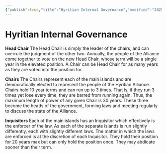 ```yaml
---
{"publish":true,"title":"Hyritian Internal Governance","modified":"2025-06-29T13:46:48.909-07:00","cssclasses":""}
---
```




# Hyritian Internal Governance

**Head Chair**
The Head Chair is simply the leader of the chairs, and can overrule the judgment of the other two. Annually, the people of the Alliance come together to vote on the new Head Chair, whose term will be a single year in the elevated position. A Chair can be Head Chair for as many years as they are voted into the position for.

**Chairs**
The Chairs represent each of the main islands and are democratically elected to represent the people of the Hyritian Alliance. Chairs hold 10 year terms and can run up to 3 times. That is, if they run 3 times yet lose every time, they are barred from running again. Thus, the maximum length of power of any given Chair is 30 years. These three become the heads of the government, forming laws and meeting regularly to discuss the state of the Alliance.

**Inquisitors**
Each of the main islands has an Inquisitor which effectively is the enforcer of the law. As each of the separate islands is run slightly differently, each with slightly different laws. The matter in which the laws are enforced is at the discretion of each Inquisitor. They hold their position for 20 years max but can only hold the position once. They may abdicate sooner than their term.
